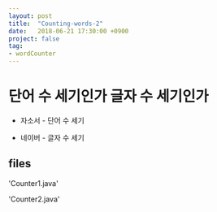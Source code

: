 ```yaml
---
layout: post
title:  "Counting-words-2"
date:   2018-06-21 17:30:00 +0900
project: false
tag: 
- wordCounter
---
```


# 단어 수 세기인가 글자 수 세기인가

- 자소서 - 단어 수 세기

- 네이버 - 글자 수 세기

## files

'Counter1.java'

'Counter2.java'
